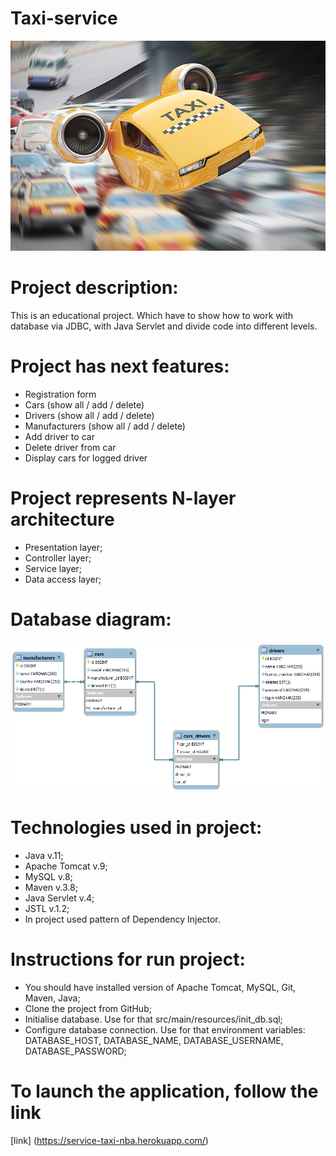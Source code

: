 ﻿# Taxi-service
![taxi_fly.jpg](taxi_fly.jpg)

# Project description:
This is an educational project. Which have to show how to work with database via JDBC, with Java Servlet and divide code into different levels.

# Project has next features:
- Registration form
- Cars (show all / add / delete)
- Drivers (show all / add / delete)
- Manufacturers (show all / add / delete)
- Add driver to car
- Delete driver from car
- Display cars for logged driver

# Project represents N-layer architecture
- Presentation layer;
- Controller layer;
- Service layer;
- Data access layer;

# Database diagram:
![diagrama.png](diagrama.png)

# Technologies used in project:
- Java v.11;
- Apache Tomcat v.9;
- MySQL v.8;
- Maven v.3.8;
- Java Servlet v.4;
- JSTL v.1.2;
- In project used pattern of Dependency Injector.

# Instructions for run project:
- You should have installed version of Apache Tomcat, MySQL, Git, Maven, Java;
- Clone the project from GitHub;
- Initialise database. Use for that src/main/resources/init_db.sql;
- Configure database connection. Use for that environment variables: 
DATABASE_HOST, DATABASE_NAME, DATABASE_USERNAME, DATABASE_PASSWORD;

# To launch the application, follow the link
[link] (https://service-taxi-nba.herokuapp.com/)

  

